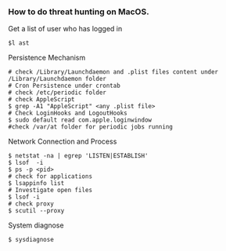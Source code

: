 ### How to do threat hunting on MacOS.

Get a list of user who has logged in
```
$l ast
```
Persistence Mechanism
```
# check /Library/Launchdaemon and .plist files content under /Library/Launchdaemon folder
# Cron Persistence under crontab
# check /etc/periodic folder
# check AppleScript
$ grep -A1 "AppleScript" <any .plist file>
# Check LoginHooks and LogoutHooks
$ sudo default read com.apple.loginwindow
#check /var/at folder for periodic jobs running
```

Network Connection and Process
```
$ netstat -na | egrep 'LISTEN|ESTABLISH'
$ lsof  -i
$ ps -p <pid>
# check for applications
$ lsappinfo list
# Investigate open files
$ lsof -i
# check proxy
$ scutil --proxy
```
System diagnose
```
$ sysdiagnose

```
